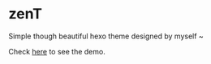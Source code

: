 # zenT

Simple though beautiful hexo theme designed by myself ~

Check [here](http://tangrui.win/blog) to see the demo.
